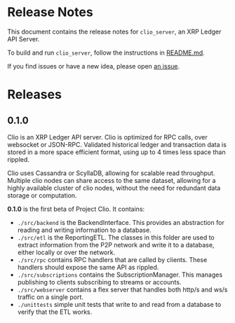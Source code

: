# Release Notes

This document contains the release notes for `clio_server`, an XRP Ledger API Server.

To build and run `clio_server`, follow the instructions in [README.md](https://github.com/XRPLF/clio).

If you find issues or have a new idea, please open [an issue](https://github.com/XRPLF/clio/issues).

# Releases

## 0.1.0

Clio is an XRP Ledger API server. Clio is optimized for RPC calls, over websocket or JSON-RPC. Validated historical ledger and transaction data is stored in a more space efficient format, using up to 4 times less space than rippled.

Clio uses Cassandra or ScyllaDB, allowing for scalable read throughput. Multiple clio nodes can share access to the same dataset, allowing for a highly available cluster of clio nodes, without the need for redundant data storage or computation.

**0.1.0** is the first beta of Project Clio. It contains:
-  `./src/backend` is the BackendInterface. This provides an abstraction for reading and writing information to a database.
-  `./src/etl` is the ReportingETL. The classes in this folder are used to extract information from the P2P network and write it to a database, either locally or over the network.
-  `./src/rpc` contains RPC handlers that are called by clients. These handlers should expose the same API as rippled.
-  `./src/subscriptions` contains the SubscriptionManager. This manages publishing to clients subscribing to streams or accounts.
-  `./src/webserver` contains a flex server that handles both http/s and ws/s traffic on a single port.
-  `./unittests` simple unit tests that write to and read from a database to verify that the ETL works.
